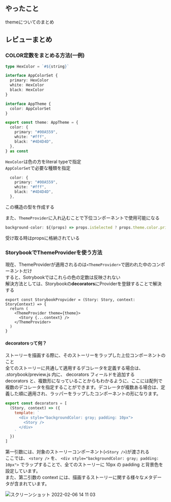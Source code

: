 ## やったこと
themeについてのまとめ

## レビューまとめ
### COLOR定数をまとめる方法(一例)
```ts
type HexColor = `#${string}`

interface AppColorSet {
  primary: HexColor
  white: HexColor
  black: HexColor
}

interface AppTheme {
  color: AppColorSet
}

export const theme: AppTheme = {
  color: {
    primary: "#00A559",
    white: "#fff",
    black: "#4D4D4D",
  },
} as const
```
`HexColor`は色の方をliteral typeで指定  
`AppColorSet`で必要な種類を指定  
```ts
  color: {
    primary: "#00A559",
    white: "#fff",
    black: "#4D4D4D",
  },
```
この構造の型を作成する  

また、`ThemeProvider`に入れ込むことで下位コンポーネントで使用可能になる  
```ts
background-color: ${(props) => props.isSelected ? props.theme.color.primary : props.theme.color.white};
```
受け取る時はpropsに格納されている  

### StorybookでThemeProviderを使う方法
現在、ThemeProviderが適用されるのは`<ThemeProvider>`で囲われた中のコンポーネントだけ  
すると、Sotrybookではこれらの色の定数は反映されない  
解決方法としては、Storybookの**decorators**にProviderを登録することで解決する  

```tsx
export const StorybookPropvider = (Story: Story, context: StoryContext) => {
  return (
    <ThemeProvider theme={theme}>
      <Story {...context} />
    </ThemeProvider>
  )
}
```
#### decoratorsって何？
ストーリーを描画する際に、そのストーリーをラップした上位コンポーネントのこと  
全てのストーリーに共通して適用するデコレータを定義する場合は、 .storybook/preview.js 内に、 decorators フィールドを追加する  
decorators と、複数形になっていることからもわかるように、ここには配列で複数のデコレータを指定することができます。デコレータが複数ある場合は、定義した順に適用され、ラッパーをラップしたコンポーネントの形になります。  

```js
export const decorators = [
  (Story, context) => ({
    template: `
      <div style="backgroundColor: gray; padding: 10px">
        <Story />
      </div>
    `
  })
]
```
第一引数には、対象のストーリーコンポーネント(`<Story />`)が渡される  
ここでは、 `<story />` を、 `<div style="backgroundColor: gray; padding: 10px">` でラップすることで、全てのストーリーに 10px の padding と背景色を設定しています。  
また、第二引数の context には、描画するストーリーに関する様々なメタデータが含まれています。　　

![スクリーンショット 2022-02-06 14 11 03](https://user-images.githubusercontent.com/78260526/152668518-9a02c73c-643d-4214-a7ec-6aa93202ae72.png)  



